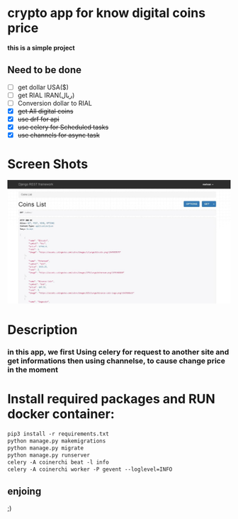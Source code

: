# crypto app for know digital coins price

**this is a simple project**

## Need to be done
- [ ] get dollar USA($) 
- [ ] get RIAL IRAN(ریال) 
- [ ] Conversion dollar to RIAL
- [X] ~~get All digital coins~~
- [X] ~~use drf for api~~
- [X] ~~use celery for Scheduled tasks~~
- [X] ~~use channels for async task~~

# Screen Shots
![ScreenShot](pic/1.jpg)

# Description
### in this app, we first Using celery for request to another site and get informations then using channelse, to cause change price in the moment

# Install required packages and RUN docker container:
```
pip3 install -r requirements.txt
python manage.py makemigrations
python manage.py migrate
python manage.py runserver
celery -A coinerchi beat -l info
celery -A coinerchi worker -P gevent --loglevel=INFO
```


## enjoing
;)
